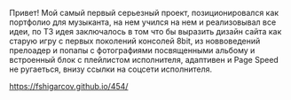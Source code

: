 Привет!
Мой самый первый серьезный проект, позиционировался как портфолио для музыканта, на нем учился на нем и реализовывал все идеи, по ТЗ идея заключалось в том что бы выразить дизайн сайта как старую игру с первых поколений консолей 8bit, из новвоведений прелоадер и попапы с фотографиями посвященными альбому и встроенный блок с плейлистом исполнителя, адаптивен и Page Speed не ругаеться, внизу ссылки на соцсети исполнителя.

https://fshigarcov.github.io/454/
